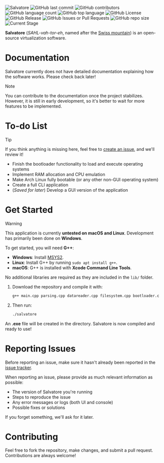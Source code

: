 ![Salvatore](https://github.com/user-attachments/assets/f449310f-6128-4213-83a9-8b2cdfd6d326)
![GitHub last commit](https://img.shields.io/github/last-commit/notzekkie/salvatore)   ![GitHub contributors](https://img.shields.io/github/contributors/notzekkie/salvatore)  ![GitHub language count](https://img.shields.io/github/languages/count/notzekkie/salvatore)  ![GitHub top language](https://img.shields.io/github/languages/top/notzekkie/salvatore)  ![GitHub License](https://img.shields.io/github/license/notzekkie/salvatore)  ![GitHub Release](https://img.shields.io/github/v/release/notzekkie/salvatore)  ![GitHub Issues or Pull Requests](https://img.shields.io/github/issues/notzekkie/salvatore)  ![GitHub repo size](https://img.shields.io/github/repo-size/notzekkie/salvatore)  ![Current Stage](https://img.shields.io/badge/current_stage-in_early_development-blue)

**Salvatore** (*SAHL-vah-tor-eh*, named after the [Swiss mountain](https://en.wikipedia.org/wiki/Monte_San_Salvatore)) is an open-source virtualization software.

# Documentation

Salvatore currently does not have detailed documentation explaining how the software works. Please check back later!

> [!Note]  
> You can contribute to the documentation once the project stabilizes. However, it is still in early development, so it's better to wait for more features to be implemented.

# To-do List

> [!Tip]  
> If you think anything is missing here, feel free to [create an issue](https://github.com/notzekkie/salvatore/issues), and we'll review it!

- Finish the bootloader functionality to load and execute operating systems
- Implement RAM allocation and CPU emulation
- Make Arch Linux fully bootable (or any other non-GUI operating system)
- Create a full CLI application
- (*Saved for later*) Develop a GUI version of the application

# Get Started

> [!Warning]  
> This application is currently **untested on macOS and Linux**. Development has primarily been done on **Windows**.

To get started, you will need **G++**:

- **Windows**: Install [MSYS2](https://www.msys2.org).
- **Linux**: Install G++ by running `sudo apt install g++`.
- **macOS**: G++ is installed with **Xcode Command Line Tools**.

No additional libraries are required as they are included in the `lib/` folder.

1. Download the repository and compile it with:

    ```sh
    g++ main.cpp parsing.cpp datareader.cpp filesystem.cpp bootloader.cpp -o salvatore
    ```

2. Then run:

    ```sh
    ./salvatore
    ```

An **.exe** file will be created in the directory. Salvatore is now compiled and ready to use!

# Reporting Issues

Before reporting an issue, make sure it hasn't already been reported in the [issue tracker](https://github.com/notzekkie/salvatore/issues).

When reporting an issue, please provide as much relevant information as possible:

- The version of Salvatore you're running
- Steps to reproduce the issue
- Any error messages or logs (both UI and console)
- Possible fixes or solutions

If you forget something, we'll ask for it later.

# Contributing

Feel free to fork the repository, make changes, and submit a pull request. Contributions are always welcome!

